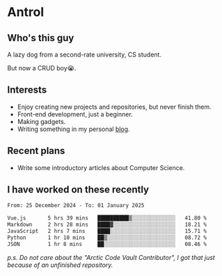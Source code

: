 # Antrol

## Who's this guy

A lazy dog from a second-rate university, CS student.

But now a CRUD boy😭.

## Interests

* Enjoy creating new projects and repositories, but never finish them.
* Front-end development, just a beginner.
* Making gadgets.
* Writing something in my personal [blog](https://blog.antrol.xyz/).

## Recent plans

* Write some introductory articles about Computer Science.

<!--
* Try to develop a website for [Anime4KCPP](https://github.com/TianZerL/Anime4KCPP).
* Develop a Markdown renderer which user can customize its css, of course it is GUI-based.~~(If I could finish  it before getting bored)~~
* Work with my [teammates](https://github.com/SWJTU-Lazy-Dogs).
* Find something interests me, as a hobby after finishing my ~~boring~~ homework.
-->

## I have worked on these recently

<!--START_SECTION:waka-->

```txt
From: 25 December 2024 - To: 01 January 2025

Vue.js       5 hrs 39 mins   ██████████▒░░░░░░░░░░░░░░   41.80 %
Markdown     2 hrs 28 mins   ████▓░░░░░░░░░░░░░░░░░░░░   18.21 %
JavaScript   2 hrs 7 mins    ████░░░░░░░░░░░░░░░░░░░░░   15.71 %
Python       1 hr 10 mins    ██▒░░░░░░░░░░░░░░░░░░░░░░   08.72 %
JSON         1 hr 8 mins     ██░░░░░░░░░░░░░░░░░░░░░░░   08.46 %
```

<!--END_SECTION:waka-->

*p.s.  Do not care about the "Arctic Code Vault Contributor", I got that just because of an unfinished repository.*

<!--
**qzmlgfj/qzmlgfj** is a ✨ _special_ ✨ repository because its `README.md` (this file) appears on your GitHub profile.

Here are some ideas to get you started:

- 🔭 I’m currently working on ...
- 🌱 I’m currently learning ...
- 👯 I’m looking to collaborate on ...
- 🤔 I’m looking for help with ...
- 💬 Ask me about ...
- 📫 How to reach me: ...
- 😄 Pronouns: ...
- ⚡ Fun fact: ...
-->
